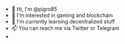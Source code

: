 - 👋 Hi, I'm @pigro85
- 👀 I'm interested in gaming and blockchain
- 🌱 I'm currently learning decentralized stuff
- 📫 You can reach me via Twitter or Telegram
- 
